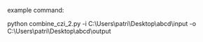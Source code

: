 example command:

python combine_czi_2.py -i C:\Users\patri\Desktop\abcd\input -o C:\Users\patri\Desktop\abcd\output

